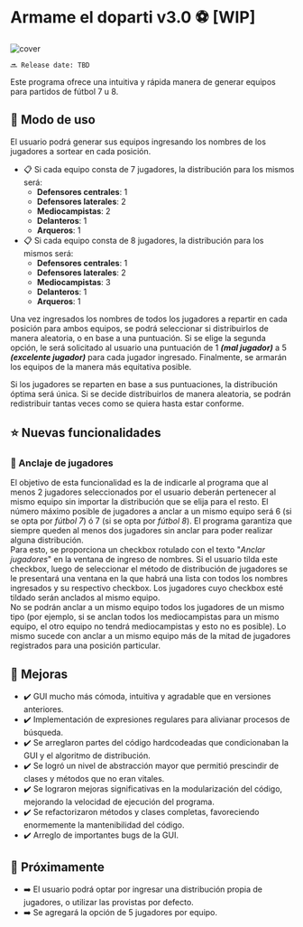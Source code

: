 # Armame el doparti v3.0 ⚽ [WIP]

![cover](https://user-images.githubusercontent.com/66426042/155824770-ffec7d85-bdc7-439a-a8a6-978e67294931.png)

```
🔜 Release date: TBD
```

Este programa ofrece una intuitiva y rápida manera de generar equipos para partidos de fútbol 7 u 8.

## 📝 Modo de uso

El usuario podrá generar sus equipos ingresando los nombres de los jugadores a sortear en cada posición.

- 📋 Si cada equipo consta de 7 jugadores, la distribución para los mismos será:
  - **Defensores centrales**: 1
  - **Defensores laterales**: 2
  - **Mediocampistas**: 2
  - **Delanteros**: 1
  - **Arqueros**: 1
- 📋 Si cada equipo consta de 8 jugadores, la distribución para los mismos será:
  - **Defensores centrales**: 1
  - **Defensores laterales**: 2
  - **Mediocampistas**: 3
  - **Delanteros**: 1
  - **Arqueros**: 1

Una vez ingresados los nombres de todos los jugadores a repartir en cada posición para ambos equipos, se podrá seleccionar si distribuirlos de manera aleatoria, o en base a una puntuación. Si se elige la segunda opción, le será solicitado al usuario una puntuación de 1 ***(mal jugador)*** a 5 ***(excelente jugador)*** para cada jugador ingresado. Finalmente, se armarán los equipos de la manera más equitativa posible.

Si los jugadores se reparten en base a sus puntuaciones, la distribución óptima será única. Si se decide distribuirlos de manera aleatoria, se podrán redistribuir tantas veces como se quiera hasta estar conforme.

## ⭐ Nuevas funcionalidades
### 🔗 Anclaje de jugadores
El objetivo de esta funcionalidad es la de indicarle al programa que al menos 2 jugadores seleccionados por el usuario deberán pertenecer al mismo equipo sin importar la distribución que se elija para el resto. El número máximo posible de jugadores a anclar a un mismo equipo será 6 (si se opta por *fútbol 7*) ó 7 (si se opta por *fútbol 8*). El programa garantiza que siempre queden al menos dos jugadores sin anclar para poder realizar alguna distribución.\
Para esto, se proporciona un checkbox rotulado con el texto "*Anclar jugadores*" en la ventana de ingreso de nombres. Si el usuario tilda este checkbox, luego de seleccionar el método de distribución de jugadores se le presentará una ventana en la que habrá una lista con todos los nombres ingresados y su respectivo checkbox. Los jugadores cuyo checkbox esté tildado serán anclados al mismo equipo.\
No se podrán anclar a un mismo equipo todos los jugadores de un mismo tipo (por ejemplo, si se anclan todos los mediocampistas para un mismo equipo, el otro equipo no tendrá mediocampistas y esto no es posible). Lo mismo sucede con anclar a un mismo equipo más de la mitad de jugadores registrados para una posición particular.

## 🔧 Mejoras

- ✔️ GUI mucho más cómoda, intuitiva y agradable que en versiones anteriores.
- ✔️ Implementación de expresiones regulares para alivianar procesos de búsqueda.
- ✔️ Se arreglaron partes del código hardcodeadas que condicionaban la GUI y el algoritmo de distribución.
- ✔️ Se logró un nivel de abstracción mayor que permitió prescindir de clases y métodos que no eran vitales.
- ✔️ Se lograron mejoras significativas en la modularización del código, mejorando la velocidad de ejecución del programa.
- ✔️ Se refactorizaron métodos y clases completas, favoreciendo enormemente la mantenibilidad del código.
- ✔️ Arreglo de importantes bugs de la GUI.

## 📅 Próximamente
- ➡️ El usuario podrá optar por ingresar una distribución propia de jugadores, o utilizar las provistas por defecto.
- ➡️ Se agregará la opción de 5 jugadores por equipo.